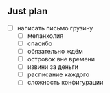 ## Just plan
- [ ] написать письмо грузину
	- [ ] меланхолия
	- [ ] спасибо
	- [ ] обязательно ждём
	- [ ] островок вне времени
	- [ ] извини за деньги
	- [ ] расписание каждого
	- [ ] сложность конфигурации
